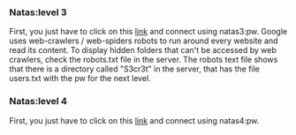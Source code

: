 <h3>Natas:level 3</h3>
<p>
	First, you just have to click on this <a href="natas3.natas.labs.overthewire.org">link</a> and connect using natas3:pw.
Google uses web-crawlers / web-spiders robots to run around every website and read its content.
To display hidden folders that can't be accessed by web crawlers, check the robots.txt file in the server.
The robots text file shows that there is a directory called "S3cr3t" in the server, that has the file users.txt with the pw for the next level.
<!--One tool to catch the files and directories using the website url,  through brute force : dirbuster.-->
</p>

<h3>Natas:level 4</h3>
<p>
	First, you just have to click on this <a href="natas4.natas.labs.overthewire.org">link</a> and connect using natas4:pw.

</p>
